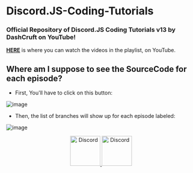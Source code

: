 # Discord.JS-Coding-Tutorials

### Official Repository of Discord.JS Coding Tutorials v13 by DashCruft on YouTube!

**[HERE](https://www.youtube.com/watch?v=F5KpcwtBk1E&list=PLCgC6Lz08u0zIRZJFeBLXaW9esQ-VJ8a7)** is where you can watch the videos in the playlist, on YouTube.

## Where am I suppose to see the SourceCode for each episode?

- First, You'll have to click on this button:

![image](https://user-images.githubusercontent.com/59381835/145103628-90d502e9-b484-4a7d-889d-9ccf159d243d.png)

- Then, the list of branches will show up for each episode labeled:<br>

![image](https://user-images.githubusercontent.com/59381835/145103527-63c85472-5ffd-484b-80af-d0979e65c35e.png)


<div align="center">
  <a href="https://dashcruft.com/discord">
    <img src="https://user-images.githubusercontent.com/59381835/92191514-d649ad80-ee18-11ea-9bc4-e95c7a122a99.png" alt="Discord" width="80"/>
  </a>
  <a href="https://youtube.com/dashcruft">
    <img src="https://user-images.githubusercontent.com/59381835/92191346-676c5480-ee18-11ea-8240-e416eb1a5b5d.png" alt="Discord" width="80"/>
  </a>
</div>
